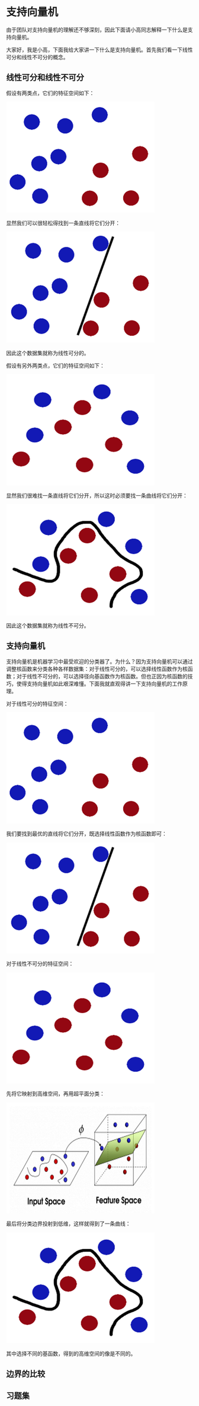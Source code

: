 # 支持向量机

由于团队对支持向量机的理解还不够深刻，因此下面请小高同志解释一下什么是支持向量机。

大家好，我是小高，下面我给大家讲一下什么是支持向量机。首先我们看一下线性可分和线性不可分的概念。

## 线性可分和线性不可分

假设有两类点，它们的特征空间如下：

![1](https://github.com/im-iron-man/data-analysis/blob/master/%E6%9C%BA%E5%99%A8%E5%AD%A6%E4%B9%A0/5/image/1.png)

显然我们可以很轻松得找到一条直线将它们分开：

![2](https://github.com/im-iron-man/data-analysis/blob/master/%E6%9C%BA%E5%99%A8%E5%AD%A6%E4%B9%A0/5/image/2.png)

因此这个数据集就称为线性可分的。

假设有另外两类点，它们的特征空间如下：

![3](https://github.com/im-iron-man/data-analysis/blob/master/%E6%9C%BA%E5%99%A8%E5%AD%A6%E4%B9%A0/5/image/3.png)

显然我们很难找一条直线将它们分开，所以这时必须要找一条曲线将它们分开：

![4](https://github.com/im-iron-man/data-analysis/blob/master/%E6%9C%BA%E5%99%A8%E5%AD%A6%E4%B9%A0/5/image/4.png)

因此这个数据集就称为线性不可分。

## 支持向量机

支持向量机是机器学习中最受欢迎的分类器了。为什么？因为支持向量机可以通过调整核函数来分类各种各样数据集：对于线性可分的，可以选择线性函数作为核函数；对于线性不可分的，可以选择径向基函数作为核函数。但也正因为核函数的技巧，使得支持向量机如此艰深难懂。下面我就直观得讲一下支持向量机的工作原理。

对于线性可分的特征空间：

![5](https://github.com/im-iron-man/data-analysis/blob/master/%E6%9C%BA%E5%99%A8%E5%AD%A6%E4%B9%A0/5/image/1.png)

我们要找到最优的直线将它们分开，既选择线性函数作为核函数即可：

![6](https://github.com/im-iron-man/data-analysis/blob/master/%E6%9C%BA%E5%99%A8%E5%AD%A6%E4%B9%A0/5/image/2.png)

对于线性不可分的特征空间：

![7](https://github.com/im-iron-man/data-analysis/blob/master/%E6%9C%BA%E5%99%A8%E5%AD%A6%E4%B9%A0/5/image/3.png)

先将它映射到高维空间，再用超平面分类：

![8](https://github.com/im-iron-man/data-analysis/blob/master/%E6%9C%BA%E5%99%A8%E5%AD%A6%E4%B9%A0/5/image/5.png)

最后将分类边界投射到低维，这样就得到了一条曲线：

![9](https://github.com/im-iron-man/data-analysis/blob/master/%E6%9C%BA%E5%99%A8%E5%AD%A6%E4%B9%A0/5/image/4.png)

其中选择不同的基函数，得到的高维空间的像是不同的。

## 边界的比较

## 习题集